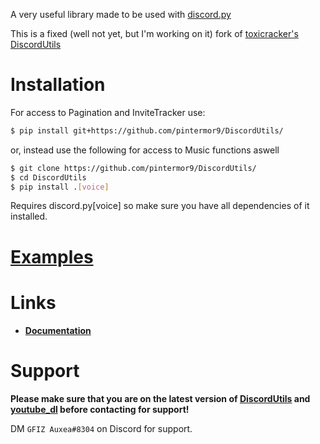 A very useful library made to be used with [discord.py](https://pypi.org/project/discord.py/)

This is a fixed (well not yet, but I'm working on it) fork of [toxicracker's DiscordUtils](https://github.com/toxicrecker/DiscordUtils)

# Installation
For access to Pagination and InviteTracker use:
```sh
$ pip install git+https://github.com/pintermor9/DiscordUtils/
```

or, instead use the following for access to Music functions aswell
```sh
$ git clone https://github.com/pintermor9/DiscordUtils/
$ cd DiscordUtils
$ pip install .[voice]
```
Requires discord.py[voice] so make sure you have all dependencies of it installed.

# [Examples](https://github.com/pintermor9/DiscordUtils/tree/master/examples)

# Links
- **[Documentation](https://pintermor9.github.io/DiscordUtils/)**

# Support
**Please make sure that you are on the latest version of [DiscordUtils](https://github.com/pintermor9/DiscordUtils) and [youtube_dl](https://pypi.org/project/youtube_dl) before contacting for support!**

DM `GFIZ Auxea#8304` on Discord for support. 


